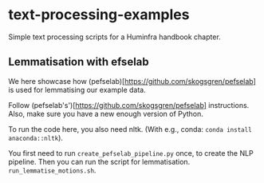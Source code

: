 # text-processing-examples
Simple text processing scripts for a Huminfra handbook chapter.

## Lemmatisation with efselab
We here showcase how (pefselab)[https://github.com/skogsgren/pefselab] is used for lemmatising our example data.

Follow (pefselab's')[https://github.com/skogsgren/pefselab] instructions. Also, make sure you have a new enough version of Python.

To run the code here, you also need nltk. (With e.g., conda: `conda install anaconda::nltk`).

You first need to run `create_pefselab_pipeline.py` once, to create the NLP pipeline. Then you can run the script for lemmatisation. `run_lemmatise_motions.sh`.

 
